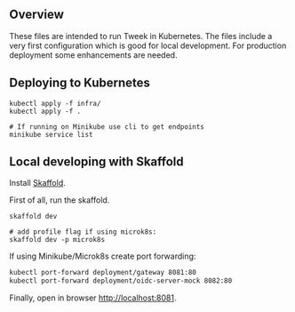 ## Overview

These files are intended to run Tweek in Kubernetes. The files include a very first configuration which is good for local development. For production deployment some enhancements are needed.

## Deploying to Kubernetes

```
kubectl apply -f infra/
kubectl apply -f .

# If running on Minikube use cli to get endpoints
minikube service list
```

## Local developing with Skaffold

Install [Skaffold](https://github.com/GoogleContainerTools/skaffold/releases).

First of all, run the skaffold.

```
skaffold dev

# add profile flag if using microk8s:
skaffold dev -p microk8s
```

If using Minikube/Microk8s create port forwarding:

```bash
kubectl port-forward deployment/gateway 8081:80
kubectl port-forward deployment/oidc-server-mock 8082:80
```

Finally, open in browser [http://localhost:8081](http://localhost:8081).
